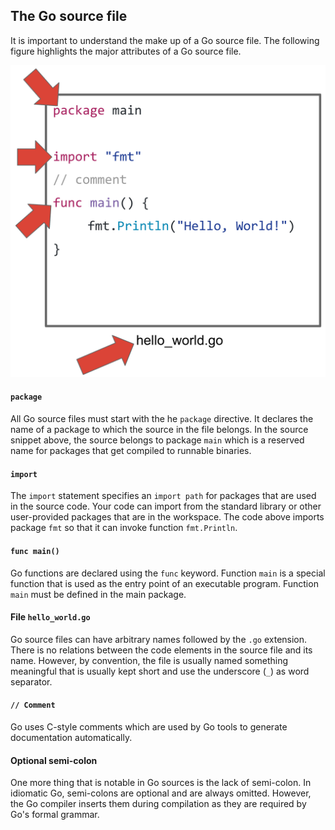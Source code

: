 ## The Go source file
It is important to understand the make up of a Go source file.  The following figure highlights the major attributes of a Go source file.

![Go Source](../go-source.png)

#### `package`
All Go source files must start with the he `package` directive.  It declares the name of a package to which the source in the file belongs.  In the source snippet above, the source belongs to package `main` which is a reserved name for packages that get compiled to runnable binaries.  

#### `import`
The `import` statement specifies an  `import path` for packages that are used in the source code.  Your code can import from the standard library or other user-provided packages that are in the workspace.  The code above imports package `fmt` so that it can invoke function `fmt.Println`.

#### `func main()`
Go functions are declared using the `func` keyword.  Function `main` is a special function that is used as the entry point of an executable program.  Function `main` must be defined in the main package.

#### File `hello_world.go`
Go source files can have arbitrary names followed by the `.go` extension.  There is no relations between the code elements in the source file and its name.  However, by convention, the file is usually named something meaningful that is usually kept short and use the underscore (`_`) as word separator.

#### `// Comment`
Go uses C-style comments which are used by Go tools to generate documentation automatically.

#### Optional semi-colon
One more thing that is notable in Go sources is the lack of semi-colon.  In idiomatic Go, semi-colons are optional and are always omitted.  However, the Go compiler inserts them during compilation as they are required by Go's formal grammar.   